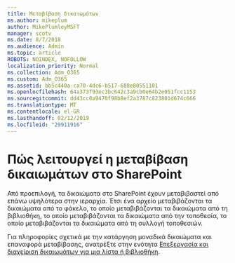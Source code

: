 ```yaml
---
title: Μεταβίβαση δικαιωμάτων
ms.author: mikeplum
author: MikePlumleyMSFT
manager: scotv
ms.date: 8/7/2018
ms.audience: Admin
ms.topic: article
ROBOTS: NOINDEX, NOFOLLOW
localization_priority: Normal
ms.collection: Adm_O365
ms.custom: Adm_O365
ms.assetid: bb5c440a-ca70-4dc6-b517-688e80551101
ms.openlocfilehash: 64a373f93ec3bc642c3a9cb0e64b2e051fcc1153
ms.sourcegitcommit: dd43cc0a9470f98b8ef2a3787c823801d674c666
ms.translationtype: MT
ms.contentlocale: el-GR
ms.lasthandoff: 02/12/2019
ms.locfileid: "29911916"
---
```

# <a name="how-permissions-inheritance-works-in-sharepoint"></a>Πώς λειτουργεί η μεταβίβαση δικαιωμάτων στο SharePoint

Από προεπιλογή, τα δικαιώματα στο SharePoint έχουν μεταβιβαστεί από επάνω υψηλότερα στην ιεραρχία. Έτσι ένα αρχείο μεταβιβάζονται τα δικαιώματα από το φάκελο, το οποίο μεταβιβάζονται τα δικαιώματα από τη βιβλιοθήκη, το οποίο μεταβιβάζονται τα δικαιώματα από την τοποθεσία, το οποίο μεταβιβάζονται τα δικαιώματα από τη συλλογή τοποθεσιών.
  
Για πληροφορίες σχετικά με την κατάργηση μοναδικά δικαιώματα και επαναφορά μεταβίβασης, ανατρέξτε στην ενότητα [Επεξεργασία και διαχείριση δικαιωμάτων για μια λίστα ή βιβλιοθήκη](https://go.microsoft.com/fwlink/?linkid=869946).
  

